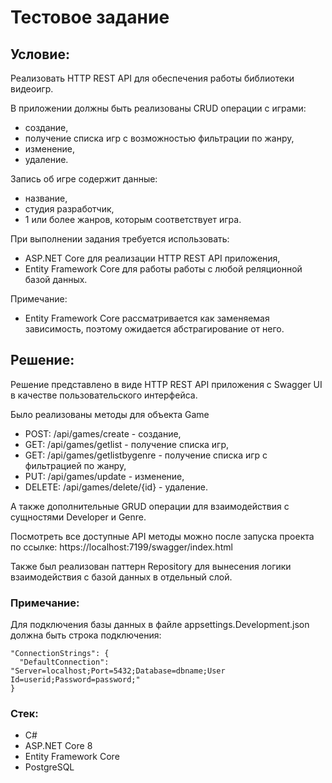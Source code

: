 # Тестовое задание
## Условие:
Реализовать HTTP REST API для обеспечения работы библиотеки видеоигр.


В приложении должны быть реализованы CRUD операции с играми:
- создание,
- получение списка игр с возможностью фильтрации по жанру,
- изменение,
- удаление.


Запись об игре содержит данные:
- название,
- студия разработчик,
- 1 или более жанров, которым соответствует игра.


При выполнении задания требуется использовать:
- ASP.NET Core для реализации HTTP REST API приложения,
- Entity Framework Core для работы работы с любой реляционной базой данных.


Примечание:
- Entity Framework Core рассматривается как заменяемая зависимость, поэтому ожидается абстрагирование от него.

## Решение:
Решение представлено в виде HTTP REST API приложения с Swagger UI в качестве пользовательского интерфейса.


Было реализованы методы для объекта Game
- POST: /api/games/create - создание,
- GET: /api/games/getlist - получение списка игр,
- GET: /api/games/getlistbygenre - получение списка игр с фильтрацией по жанру,
- PUT: /api/games/update - изменение,
- DELETE: /api/games/delete/{id} - удаление.


А также дополнительные GRUD операции для взаимодействия с сущностями Developer и Genre.


Посмотреть все доступные API методы можно после запуска проекта по ссылке:  https://localhost:7199/swagger/index.html


Также был реализован паттерн Repository для вынесения логики взаимодействия с базой данных в отдельный слой.

### Примечание:
Для подключения базы данных в файле appsettings.Development.json должна быть строка подключения:

    "ConnectionStrings": {
      "DefaultConnection": "Server=localhost;Port=5432;Database=dbname;User Id=userid;Password=password;"
    }
  
### Стек:
- C#
- ASP.NET Core 8
- Entity Framework Core
- PostgreSQL 

